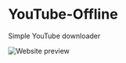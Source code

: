 # YouTube-Offline

Simple YouTube downloader

![Website preview](https://github.com/raphtlw/YouTube-Offline/tree/master/readme/website-demo.png)



